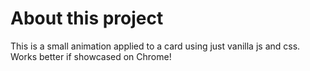 # About this project

This is a small animation applied to a card using just vanilla js and css. Works better if showcased on Chrome!

